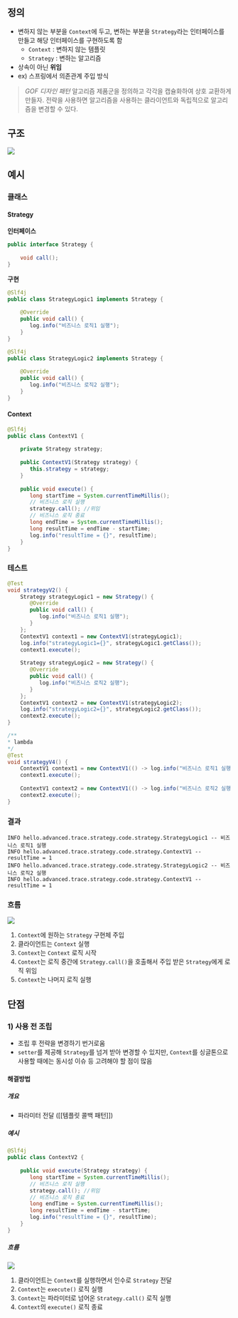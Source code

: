 ## 정의
- 변하지 않는 부분을 `Context`에 두고, 변하는 부분을 `Strategy`라는 인터페이스를 만들고 해당 인터페이스를 구현하도록 함
	- `Context` : 변하지 않는 템플릿
	- `Strategy` : 변하는 알고리즘
- 상속이 아닌 **위임**
- ex) 스프링에서 의존관계 주입 방식

>_GOF 디자인 패턴_
>알고리즘 제품군을 정의하고 각각을 캡슐화하여 상호 교환하게 만들자. 전략을 사용하면 알고리즘을 사용하는 클라이언트와 독립적으로 알고리즘을 변경할 수 있다.
## 구조
![](https://i.imgur.com/B4Uxh9M.png)
## 예시
### 클래스
#### Strategy
**인터페이스**
```java
public interface Strategy {  
  
    void call();  
}
```
**구현**
```java
@Slf4j  
public class StrategyLogic1 implements Strategy {  
  
    @Override  
    public void call() {  
       log.info("비즈니스 로직1 실행");  
    }  
}

@Slf4j  
public class StrategyLogic2 implements Strategy {  
  
    @Override  
    public void call() {  
       log.info("비즈니스 로직2 실행");  
    }  
}
```
#### Context
```java
@Slf4j  
public class ContextV1 {  
  
    private Strategy strategy;  
  
    public ContextV1(Strategy strategy) {  
       this.strategy = strategy;  
    }  
  
    public void execute() {  
       long startTime = System.currentTimeMillis();  
       // 비즈니스 로직 실행  
       strategy.call(); //위임  
       // 비즈니스 로직 종료  
       long endTime = System.currentTimeMillis();  
       long resultTime = endTime - startTime;  
       log.info("resultTime = {}", resultTime);  
    }  
}
```
### 테스트
```java
@Test  
void strategyV2() {  
    Strategy strategyLogic1 = new Strategy() {  
       @Override  
       public void call() {  
          log.info("비즈니스 로직1 실행");  
       }  
    };  
    ContextV1 context1 = new ContextV1(strategyLogic1);  
    log.info("strategyLogic1={}", strategyLogic1.getClass());  
    context1.execute();  
  
    Strategy strategyLogic2 = new Strategy() {  
       @Override  
       public void call() {  
          log.info("비즈니스 로직2 실행");  
       }  
    };  
    ContextV1 context2 = new ContextV1(strategyLogic2);  
    log.info("strategyLogic2={}", strategyLogic2.getClass());  
    context2.execute();  
}

/**
* lambda
*/
@Test  
void strategyV4() {  
    ContextV1 context1 = new ContextV1(() -> log.info("비즈니스 로직1 실행"));  
    context1.execute();  
  
    ContextV1 context2 = new ContextV1(() -> log.info("비즈니스 로직2 실행"));  
    context2.execute();  
}
```
### 결과
```Shell
INFO hello.advanced.trace.strategy.code.strategy.StrategyLogic1 -- 비즈니스 로직1 실행
INFO hello.advanced.trace.strategy.code.strategy.ContextV1 -- resultTime = 1
INFO hello.advanced.trace.strategy.code.strategy.StrategyLogic2 -- 비즈니스 로직2 실행
INFO hello.advanced.trace.strategy.code.strategy.ContextV1 -- resultTime = 1
```
### 흐름
![](https://i.imgur.com/uwjT2c9.png)
1. `Context`에 원하는 `Strategy` 구현체 주입
2. 클라이언트는 `Context` 실행
3. `Context`는 `Context` 로직 시작
4. `Context`는 로직 중간에 `Strategy.call()`을 호출해서 주입 받은 `Strategy`에게 로직 위임
5. `Context`는 나머지 로직 실행
## 단점
### 1) 사용 전 조립
- 조립 후 전략을 변경하기 번거로움
- `setter`를 제공해 `Strategy`를 넘겨 받아 변경할 수 있지만, `Context`를 싱글톤으로 사용할 때에는 동시성 이슈 등 고려해야 할 점이 많음
#### 해결방법
##### 개요
- 파라미터 전달 ([[템플릿 콜백 패턴]])
##### 예시
```java
@Slf4j  
public class ContextV2 {  
  
    public void execute(Strategy strategy) {  
       long startTime = System.currentTimeMillis();  
       // 비즈니스 로직 실행  
       strategy.call(); //위임  
       // 비즈니스 로직 종료  
       long endTime = System.currentTimeMillis();  
       long resultTime = endTime - startTime;  
       log.info("resultTime = {}", resultTime);  
    }  
}
```
##### 흐름
![](https://i.imgur.com/GUmWAQt.png)
1. 클라이언트는 `Context`를 실행하면서 인수로 `Strategy` 전달
2. `Context`는 `execute()` 로직 실행
3. `Context`는 파라미터로 넘어온 `Strategy.call()` 로직 실행
4. `Context`의 `execute()` 로직 종료
